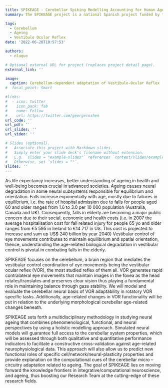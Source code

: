 ```yaml
---
title: SPIKEAGE - Cerebellar Spiking Modelling Accounting for Human Ageing Degradation in Motor Adaptation"
summary: The SPIKEAGE project is a national Spanish project funded by the Spanish National Research Agency SPIKEAGE(MICINN-PID2020-113422G A-I00) ref (MCIN/ AEI/10.13039/501100011033). This project studies ageing in the cerebellum by following a multidisciplinary holistic approach.

tags:
  - Cerebellum
  - Ageing
  - Vestibulo Ocular Reflex
date: '2022-06-20T10:57:53'

authors:
  - nluque

# Optional external URL for project (replaces project detail page).
external_link: ''

image:
  caption: Cerebellum-dependent adaptation of Vestibulo-Ocular Reflex (VOR). Horizontal rotational VOR (i.e., r-VOR) stabilizes the visual field during horizontal head rotations, x(t), by producing contralateral eye movements, y(t)
#  focal_point: Smart

#links:
#  - icon: twitter
#    icon_pack: fab
#    name: Follow
#    url: https://twitter.com/georgecushen
url_code: ''
url_pdf: ''
url_slides: ''
url_video: ''

# Slides (optional).
#   Associate this project with Markdown slides.
#   Simply enter your slide deck's filename without extension.
#   E.g. `slides = "example-slides"` references `content/slides/example-slides.md`.
#   Otherwise, set `slides = ""`.
slides: ''
---
```


As life expectancy increases, better understanding of ageing in health and well-being becomes crucial in advanced societies. Ageing causes neural degradation in some neural subsystems responsible for equilibrium and orientation. Falls increase exponentially with age, mostly due to failures in equilibrium, i.e. the rate of hospital admission due to falls for people aged 60 and older ranges from 1.6 to 3.0 per 10 000 population (Australia, Canada and UK). Consequently, falls in elderly are becoming a major public concern due to their social, economic and health costs (i.e. in 2007 the average hospitalisation cost for fall related injury for people 65 yo and older ranges from €5 595 in Ireland to €14 717 in US. This cost is projected to increase and sum up US$ 240 billion by year 2040) Vestibular control of eye movements contributes to maintain equilibrium and spatial orientation, thence, understanding the age-related biological degradation in vestibular control is pivotal in combating falls in the elderly.

SPIKEAGE focuses on the cerebellum, a brain region that mediates the vestibular control coordination of eye movements being the vestibular ocular reflex (VOR), the most studied reflex of them all. VOR generates rapid contralateral eye movements that maintain images in the fovea as the head rotates/translates and preserves clear vision thus playing a fundamental role in maintaining balance through gaze stability. We will model and evaluate the cerebellar neural basis of VOR adaptability in rotatory VOR specific tasks. Additionally, age-related changes in VOR functionality will be put in relation to the underlying morphological cerebellar age-related changes beneath.

SPIKEAGE sets forth a multidisciplinary methodology in studying neural ageing that combines phenomenological, functional, and neural perspectives by using a holistic modelling approach. Simulated neural models will guarantee full access to the cerebellar system properties, which will be assessed through both qualitative and quantitative performance indicators to facilitate a constructive cross-validation against age-related neurophysiological data. This approach will also allow us to predict new functional roles of specific cell/network/neural-plasticity properties and provide explanation on the computational cues of the cerebellar micro – circuitry adaptation related to ageing. The goal of SPIKEAGE lies on moving forward the knowledge frontiers in integrative/computational neuroscience, and ageing, thus boosting our Research Team at the cutting-edge of these research fields.
